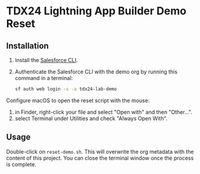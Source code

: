 # TDX24 Lightning App Builder Demo Reset

## Installation

1. Install the [Salesforce CLI](https://developer.salesforce.com/tools/sfdxcli).

2. Authenticate the Salesforce CLI with the demo org by running this command in a terminal:
    ```sh
    sf auth web login -s -a tdx24-lab-demo
    ```

Configure macOS to open the reset script with the mouse:
1. in Finder, right-click your file and select "Open with" and then "Other...".
1. select Terminal under Utilities and check "Always Open With".

## Usage

Double-click on `reset-demo.sh`. This will overwrite the org metadata with the content of this project.
You can close the terminal window once the process is complete.

